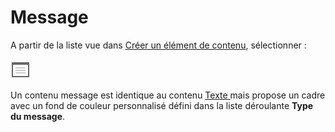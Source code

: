 # Message

A partir de la liste vue dans [Créer un élément de contenu](../creer-un-element-de-contenu.md), sélectionner : 

![Message](../../.gitbook/assets/image%20%285%29.png)

Un contenu message est identique au contenu [Texte ](texte.md)mais propose un cadre avec un fond de couleur personnalisé défini dans la liste déroulante **Type du message**.





